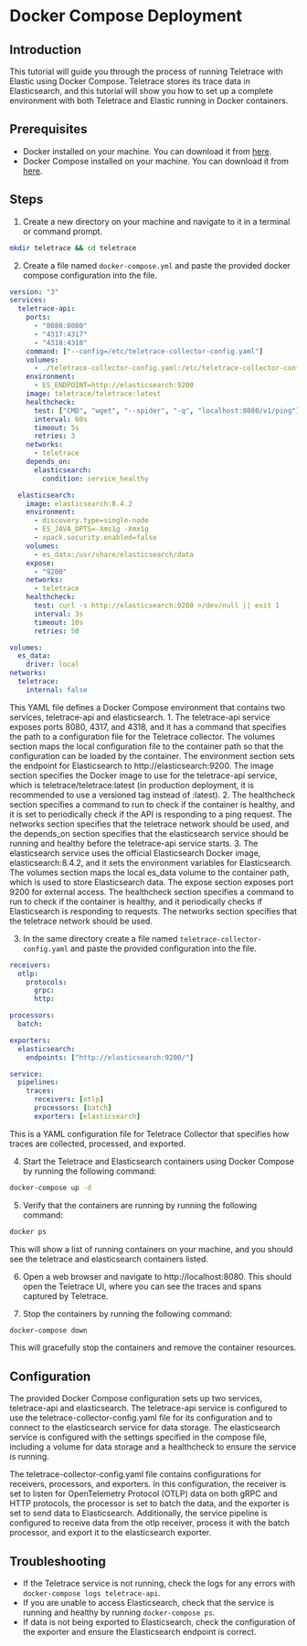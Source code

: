 # Docker Compose Deployment

## Introduction

This tutorial will guide you through the process of running Teletrace with Elastic using Docker Compose. Teletrace stores its trace data in Elasticsearch, and this tutorial will show you how to set up a complete environment with both Teletrace and Elastic running in Docker containers.

## Prerequisites

- Docker installed on your machine. You can download it from [here](https://docs.docker.com/engine/install/).
- Docker Compose installed on your machine. You can download it from [here](https://docs.docker.com/compose/install/).

<!-- prettier-ignore-start -->
## Steps

1. Create a new directory on your machine and navigate to it in a terminal or command prompt.
```sh
mkdir teletrace && cd teletrace
```

2. Create a file named `docker-compose.yml` and paste the provided docker compose configuration into the file.
```yaml
version: "3"
services:
  teletrace-api:
    ports:
      - "8080:8080"
      - "4317:4317"
      - "4318:4318"
    command: ["--config=/etc/teletrace-collector-config.yaml"]
    volumes:
      - ./teletrace-collector-config.yaml:/etc/teletrace-collector-config.yaml
    environment:
      - ES_ENDPOINT=http://elasticsearch:9200
    image: teletrace/teletrace:latest
    healthcheck:
      test: ["CMD", "wget", "--spider", "-q", "localhost:8080/v1/ping"]
      interval: 60s
      timeout: 5s
      retries: 3
    networks:
      - teletrace
    depends_on:
      elasticsearch:
        condition: service_healthy

  elasticsearch:
    image: elasticsearch:8.4.2
    environment:
      - discovery.type=single-node
      - ES_JAVA_OPTS=-Xms1g -Xmx1g
      - xpack.security.enabled=false
    volumes:
      - es_data:/usr/share/elasticsearch/data
    expose:
      - "9200"
    networks:
      - teletrace
    healthcheck:
      test: curl -s http://elasticsearch:9200 >/dev/null || exit 1
      interval: 3s
      timeout: 10s
      retries: 50

volumes:
  es_data:
    driver: local
networks:
  teletrace:
    internal: false
```
This YAML file defines a Docker Compose environment that contains two services, teletrace-api and elasticsearch.
    1. The teletrace-api service exposes ports 8080, 4317, and 4318, and it has a command that specifies the path to a configuration file for the Teletrace collector. The volumes section maps the local configuration file to the container path so that the configuration can be loaded by the container. The environment section sets the endpoint for Elasticsearch to http://elasticsearch:9200. The image section specifies the Docker image to use for the teletrace-api service, which is teletrace/teletrace:latest (in production deployment, it is recommended to use a versioned tag instead of :latest).
    2. The healthcheck section specifies a command to run to check if the container is healthy, and it is set to periodically check if the API is responding to a ping request. The networks section specifies that the teletrace network should be used, and the depends_on section specifies that the elasticsearch service should be running and healthy before the teletrace-api service starts.
    3. The elasticsearch service uses the official Elasticsearch Docker image, elasticsearch:8.4.2, and it sets the environment variables for Elasticsearch. The volumes section maps the local es_data volume to the container path, which is used to store Elasticsearch data. The expose section exposes port 9200 for external access. The healthcheck section specifies a command to run to check if the container is healthy, and it periodically checks if Elasticsearch is responding to requests. The networks section specifies that the teletrace network should be used.

3. In the same directory create a file named `teletrace-collector-config.yaml` and paste the provided configuration into the file.
```yaml
receivers:
  otlp:
    protocols:
      grpc:
      http:

processors:
  batch:

exporters:
  elasticsearch:
    endpoints: ["http://elasticsearch:9200/"]

service:
  pipelines:
    traces:
      receivers: [otlp]
      processors: [batch]
      exporters: [elasticsearch]
```
This is a YAML configuration file for Teletrace Collector that specifies how traces are collected, processed, and exported.

4. Start the Teletrace and Elasticsearch containers using Docker Compose by running the following command:
```sh
docker-compose up -d
```

5. Verify that the containers are running by running the following command:
```sh
docker ps
```
This will show a list of running containers on your machine, and you should see the teletrace and elasticsearch containers listed.

6. Open a web browser and navigate to http://localhost:8080. This should open the Teletrace UI, where you can see the traces and spans captured by Teletrace.

7. Stop the containers by running the following command:
```sh
docker-compose down
```
This will gracefully stop the containers and remove the container resources.
<!-- prettier-ignore-end -->

## Configuration

The provided Docker Compose configuration sets up two services, teletrace-api and elasticsearch. The teletrace-api service is configured to use the teletrace-collector-config.yaml file for its configuration and to connect to the elasticsearch service for data storage. The elasticsearch service is configured with the settings specified in the compose file, including a volume for data storage and a healthcheck to ensure the service is running.

The teletrace-collector-config.yaml file contains configurations for receivers, processors, and exporters. In this configuration, the receiver is set to listen for OpenTelemetry Protocol (OTLP) data on both gRPC and HTTP protocols, the processor is set to batch the data, and the exporter is set to send data to Elasticsearch. Additionally, the service pipeline is configured to receive data from the otlp receiver, process it with the batch processor, and export it to the elasticsearch exporter.

## Troubleshooting

- If the Teletrace service is not running, check the logs for any errors with `docker-compose logs teletrace-api`.
- If you are unable to access Elasticsearch, check that the service is running and healthy by running `docker-compose ps`.
- If data is not being exported to Elasticsearch, check the configuration of the exporter and ensure the Elasticsearch endpoint is correct.
